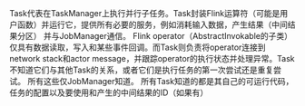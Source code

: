 Task代表在TaskManager上执行并行子任务。Task封装Flink运算符（可能是用户函数）并运行它，提供所有必要的服务，例如消耗输入数据，产生结果（中间结果分区） 并与JobManager通信。
Flink operator（AbstractInvokable的子类）仅具有数据读取，写入和某些事件回调。而Task则负责将operator连接到network stack和actor message，并跟踪operator的执行状态并处理异常。Task不知道它们与其他Task的关系，或者它们是执行任务的第一次尝试还是重复尝试。 所有这些仅JobManager知道。 所有Task知道的都是其自己的可运行代码，任务的配置以及要使用和产生的中间结果的ID（如果有）

